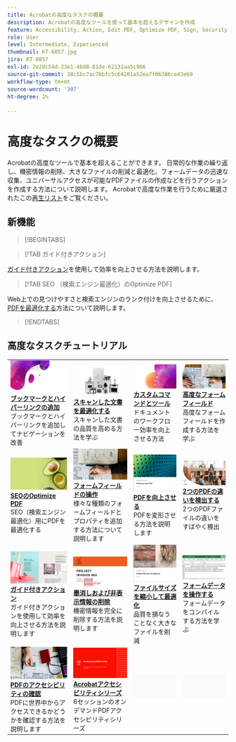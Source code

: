 ```yaml
---
title: Acrobatの高度なタスクの概要
description: Acrobatの高度なツールを使って基本を超えるデザインを作成
feature: Accessibility, Action, Edit PDF, Optimize PDF, Sign, Security
role: User
level: Intermediate, Experienced
thumbnail: KT-6857.jpg
jira: KT-6857
exl-id: 2e2dc54d-23e1-4bd8-81de-62131aa5c966
source-git-commit: 38c5bc7ac76bfc5c64201a52ea7f06386ce43eb9
workflow-type: tm+mt
source-wordcount: '307'
ht-degree: 1%

---
```


# 高度なタスクの概要

Acrobatの高度なツールで基本を超えることができます。 日常的な作業の繰り返し、機密情報の削除、大きなファイルの削減と最適化、フォームデータの迅速な収集、ユニバーサルアクセスが可能なPDFファイルの作成などを行うアクションを作成する方法について説明します。 Acrobatで高度な作業を行うために厳選されたこの[再生リスト](https://experienceleague.adobe.com/en/playlists/acrobat-peform-advanced-tasks)をご覧ください。

## 新機能

>[!BEGINTABS]

>[!TAB ガイド付きアクション]

[ガイド付きアクション](action.md)を使用して効率を向上させる方法を説明します。

>[!TAB SEO （検索エンジン最適化）のOptimize PDF]

Web上での見つけやすさと検索エンジンのランク付けを向上させるために、[PDFを最適化する](optimizeseo.md)方法について説明します。

>[!ENDTABS]

## 高度なタスクチュートリアル

<table style="table-layout:fixed">
<tr>
  <td>
    <a href="bookmarks.md">
      <img alt="ブックマークとハイパーリンクの追加" src="../assets/bookmarks.png" />
    </a>
    <div>
      <a href="bookmarks.md"><strong>ブックマークとハイパーリンクの追加</strong></a>
      </div>
      ブックマークとハイパーリンクを追加してナビゲーションを改善
  </td>
  <td>
    <a href="optimizescan.md">
      <img alt="スキャンした文書を最適化" src="../assets/optimize.png" />
    </a>
    <div>
      <a href="optimizescan.md"><strong>スキャンした文書を最適化する</strong></a>
      </div>
      スキャンした文書の品質を高める方法を学ぶ
  </td>
  <td>
    <a href="custom.md">
      <img alt="カスタムコマンドとツール" src="../assets/custom-commands.png" />
    </a>
    <div>
      <a href="custom.md"><strong>カスタムコマンドとツール</strong></a>
      </div>
      ドキュメントのワークフロー効率を向上させる方法
  </td>
  <td>
    <a href="advancedforms.md">
      <img alt="高度なフォームフィールド" src="../assets/advanced-forms.png" />
    </a>
    <div>
      <a href="advancedforms.md"><strong>高度なフォームフィールド</strong></a>
      </div>
      高度なフォームフィールドを作成する方法を学ぶ
  </td>
</tr>
<tr>
 <td>
    <a href="optimizeseo.md">
      <img alt="SEOのOptimize PDF" src="../assets/seo.png" />
    </a>
    <div>
      <a href="optimizeseo.md"><strong>SEOのOptimize PDF</strong></a>
      </div>
      SEO（検索エンジン最適化）用にPDFを最適化する
  </td>
  <td>
    <a href="workforms.md">
      <img alt="フォームフィールドの操作" src="../assets/work-forms.png" />
    </a>
    <div>
      <a href="workforms.md"><strong>フォームフィールドの操作</strong></a>
      </div>
      様々な種類のフォームフィールドとプロパティを追加する方法について説明します
  </td>
  <td>
    <a href="enhance.md">
      <img alt="PDFを向上させる" src="../assets/enhance.png" />
    </a>
    <div>
      <a href="enhance.md"><strong>PDFを向上させる</strong></a>
      </div>
      PDFを変形させる方法を説明します
  </td>
 <td>
    <a href="compare.md">
      <img alt="2つのPDFの違いを検出する" src="../assets/compare.png" />
    </a>
    <div>
      <a href="compare.md"><strong>2つのPDFの違いを検出する</strong></a>
      </div>
      2つのPDFファイルの違いをすばやく検出
  </td>
</tr>
<tr>
  <td>
    <a href="action.md">
      <img alt="ガイド付きアクション" src="../assets/action.png" />
    </a>
    <div>
      <a href="action.md"><strong>ガイド付きアクション</strong></a>
      </div>
      ガイド付きアクションを使用して効率を向上させる方法を説明します
  </td>
  <td>
    <a href="redact.md">
      <img alt="墨消しと非表示情報" src="../assets/redact.png" />
    </a>
    <div>
      <a href="redact.md"><strong>墨消しおよび非表示情報の削除</strong></a>
      </div>
      機密情報を完全に削除する方法を説明します
  </td>
 <td>
    <a href="reduce.md">
      <img alt="ファイルサイズを縮小して最適化" src="../assets/reduce.png" />
    </a>
    <div>
      <a href="reduce.md"><strong>ファイルサイズを縮小して最適化</strong></a>
      </div>
      品質を損なうことなく大きなファイルを削減
  </td>
  <td>
    <a href="formdata.md">
      <img alt="フォームデータの操作" src="../assets/form-data.png" />
    </a>
    <div>
      <a href="formdata.md"><strong>フォームデータを操作する</strong></a>
      </div>
      フォームデータをコンパイルする方法を学ぶ
  </td>
</tr>
<tr>
 <td>
    <a href="accessibility.md">
      <img alt="PDFのアクセシビリティの確認" src="../assets/accessibility.png" />
    </a>
    <div>
      <a href="accessibility.md"><strong>PDFのアクセシビリティの確認</strong></a>
      </div>
      PDFに世界中からアクセスできるかどうかを確認する方法を説明します
  </td>
 <td>
    <a href="accessibility-series.md">
      <img alt="Acrobatアクセシビリティシリーズ" src="../assets/accessibility-series.png" />
    </a>
    <div>
      <a href="accessibility-series.md"><strong>Acrobatアクセシビリティシリーズ</strong></a>
      </div>
      6セッションのオンデマンドPDFアクセシビリティシリーズ
  </td>
  <td>
   <img alt="スペーサー" src="../assets/Grayspacer.png" />
    <div>
    <br>
  </td> 
  <td>
   <img alt="スペーサー" src="../assets/Grayspacer.png" />
    <div>
    <br>
  </td>  
</tr>
</table>
